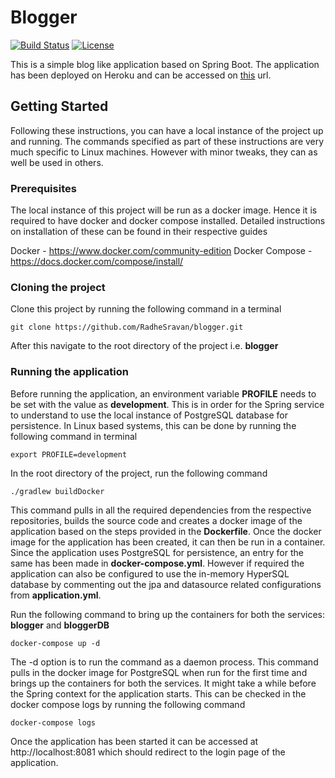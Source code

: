 # Blogger

[![Build Status](https://api.travis-ci.org/RadheSravan/blogger.svg?branch=master)](https://travis-ci.org/RadheSravan/blogger)
[![License](http://img.shields.io/:license-apache-blue.svg)](http://www.apache.org/licenses/LICENSE-2.0.html)

This is a simple blog like application based on Spring Boot. The application has been deployed on Heroku and can be accessed on [this](https://technocrat.herokuapp.com) url.

## Getting Started

Following these instructions, you can have a local instance of the project up and running. The commands specified as part of these instructions are very much specific to Linux machines. However with minor tweaks, they can as well be used in others.

### Prerequisites

The local instance of this project will be run as a docker image. Hence it is required to have docker and docker compose installed. Detailed instructions on installation of these can be found in their respective guides 

Docker - https://www.docker.com/community-edition
Docker Compose - https://docs.docker.com/compose/install/

### Cloning the project

Clone this project by running the following command in a terminal

`git clone https://github.com/RadheSravan/blogger.git`

After this navigate to the root directory of the project i.e. **blogger**

### Running the application 

Before running the application, an environment variable **PROFILE** needs to be set with the value as **development**. This is in order for the Spring service to understand to use the local instance of PostgreSQL database for persistence. In Linux based systems, this can be done by running the following command in terminal

`export PROFILE=development`

In the root directory of the project, run the following command 

`./gradlew buildDocker`

This command pulls in all the required dependencies from the respective repositories, builds the source code and creates a docker image of the application based on the steps provided in the **Dockerfile**. Once the docker image for the application has been created, it can then be run in a container. Since the application uses PostgreSQL for persistence, an entry for the same has been made in **docker-compose.yml**. However if required the application can also be configured to use the in-memory HyperSQL database by commenting out the jpa and datasource related configurations from **application.yml**.

Run the following command to bring up the containers for both the services: **blogger** and **bloggerDB**

`docker-compose up -d`

The -d option is to run the command as a daemon process. This command pulls in the docker image for PostgreSQL when run for the first time and brings up the containers for both the services. It might take a while before the Spring context for the application starts. This can be checked in the docker compose logs by running the following command

`docker-compose logs`

Once the application has been started it can be accessed at http://localhost:8081 which should redirect to the login page of the application.